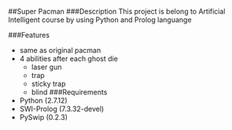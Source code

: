 ##Super Pacman
###Description
This project is belong to Artificial Intelligent course by using Python and Prolog languange

###Features
- same as original pacman
- 4 abilities after each ghost die
	- laser gun
	- trap
	- sticky trap
	- blind
###Requirements
- Python (2.7.12)
- SWI-Prolog (7.3.32-devel)
- PySwip (0.2.3)

